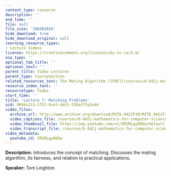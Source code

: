 ```yaml
---
content_type: resource
description: ''
end_time: ''
file: null
file_size: '190401016'
hide_download: true
hide_download_original: null
learning_resource_types:
- Lecture Videos
license: https://creativecommons.org/licenses/by-nc-sa/4.0/
ocw_type: ''
optional_tab_title: ''
optional_text: ''
parent_title: Video Lectures
parent_type: CourseSection
related_resources_text: The Mating Algorithm ([PDF](/courses/6-042j-mathematics-for-computer-science-fall-2010/resources/mit6_042jf10_mating))
resource_index_text: ''
resourcetype: Video
start_time: ''
title: 'Lecture 7: Matching Problems'
uid: 9694c213-2f52-0ce3-ddc5-530aff3a2e4d
video_files:
  archive_url: http://www.archive.org/download/MIT6.042JF10/MIT6_042JF10_lec07_300k.mp4
  video_captions_file: /courses/6-042j-mathematics-for-computer-science-fall-2010/67ed23c645985789b5389c97458c1b7f_5RSMLgy06Ew.vtt
  video_thumbnail_file: https://img.youtube.com/vi/5RSMLgy06Ew/default.jpg
  video_transcript_file: /courses/6-042j-mathematics-for-computer-science-fall-2010/c53bca93ceaede29a7983409ec7e233c_5RSMLgy06Ew.pdf
video_metadata:
  youtube_id: 5RSMLgy06Ew
---
```


**Description:** Introduces the concept of matching. Discusses the mating algorithm, its fairness, and relation to practical applications.

**Speaker:** Tom Leighton

